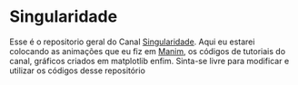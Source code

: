 # Singularidade
Esse é o repositorio geral do Canal [Singularidade](https://www.youtube.com/Singularidade). Aqui eu estarei colocando as animações que eu fiz em [Manim](https://github.com/3b1b/manim), os códigos de tutoriais do canal, gráficos criados em matplotlib enfim. Sinta-se livre para modificar e utilizar os códigos desse repositório
